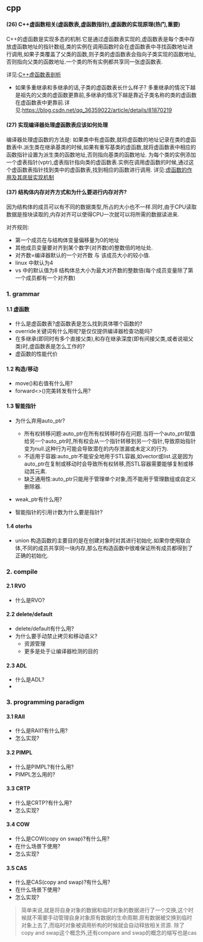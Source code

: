 ## cpp
#### (26) C++虚函数相关(虚函数表,虚函数指针),虚函数的实现原理(热门,重要)
C++的虚函数是实现多态的机制.它是通过虚函数表实现的,虚函数表是每个类中存放虚函数地址的指针数组,类的实例在调用函数时会在虚函数表中寻找函数地址进行调用,如果子类覆盖了父类的函数,则子类的虚函数表会指向子类实现的函数地址,否则指向父类的函数地址.一个类的所有实例都共享同一张虚函数表.

详见:[C++虚函数表剖析](https://blog.csdn.net/lihao21/article/details/50688337)

* 如果多重继承和多继承的话,子类的虚函数表长什么样子?
多重继承的情况下越是祖先的父类的虚函数更靠前,多继承的情况下越是靠近子类名称的类的虚函数在虚函数表中更靠前.详见:https://blog.csdn.net/qq_36359022/article/details/81870219

#### (27) 实现编译器处理虚函数表应该如何处理
编译器处理虚函数的方法是:
如果类中有虚函数,就将虚函数的地址记录在类的虚函数表中.派生类在继承基类的时候,如果有重写基类的虚函数,就将虚函数表中相应的函数指针设置为派生类的函数地址,否则指向基类的函数地址.
为每个类的实例添加一个虚表指针(vptr),虚表指针指向类的虚函数表.实例在调用虚函数的时候,通过这个虚函数表指针找到类中的虚函数表,找到相应的函数进行调用.
详见:[虚函数的作用及其底层实现机制](https://blog.csdn.net/iFuMI/article/details/51088091)

#### (37) 结构体内存对齐方式和为什么要进行内存对齐?
因为结构体的成员可以有不同的数据类型,所占的大小也不一样.同时,由于CPU读取数据是按块读取的,内存对齐可以使得CPU一次就可以将所需的数据读进来.

对齐规则:
* 第一个成员在与结构体变量偏移量为0的地址
* 其他成员变量要对齐到某个数字(对齐数)的整数倍的地址处.
* 对齐数=编译器默认的一个对齐数 与 该成员大小的较小值.
* linux 中默认为4
* vs 中的默认值为8
结构体总大小为最大对齐数的整数倍(每个成员变量除了第一个成员都有一个对齐数)


### 1. grammar
#### 1.1 虚函数
* 什么是虚函数表?虚函数表是怎么找到具体哪个函数的?
* override关键词有什么用呢?是仅仅提供编译器检查功能吗?
* 在多继承(即同时有多个直接父类),和存在继承深度(即有间接父类,或者说祖父类)时,虚函数表是怎么工作的?
* 虚函数的性能代价


#### 1.2 构造/移动
* move()和右值有什么用?
* forward<>()完美转发有什么用?

#### 1.3 智能指针
  * 为什么弃用auto_ptr?
    * 所有权转移问题:auto_ptr在所有权转移时存在问题.当将一个auto_ptr赋值给另一个auto_ptr时,所有权会从一个指针转移到另一个指针,导致原始指针变为null.这种行为可能会导致潜在的内存泄漏或未定义的行为.
    * 不适用于容器:auto_ptr不能安全地用于STL容器,如vector或list.这是因为auto_ptr在复制或移动时会导致所有权转移,而STL容器需要能够复制或移动其元素.
    * 缺乏通用性:auto_ptr只能用于管理单个对象,而不能用于管理数组或自定义删除器.

  * weak_ptr有什么用?
  
  * 智能指针的引用计数为什么要是指针?


#### 1.4 oterhs
* union
  构造函数的主要目的是在创建对象时对其进行初始化.如果你使用联合体,不同的成员共享同一块内存,那么在构造函数中很难保证所有成员都得到了正确的初始化.

### 2. compile
#### 2.1 RVO
* 什么是RVO?
#### 2.2 delete/default
* delete/default有什么用?
* 为什么要手动禁止拷贝和移动语义?
  * 资源管理
  * 更多是处于让编译器检测的目的
#### 2.3 ADL
* 什么是ADL?
* 

### 3. programming paradigm
#### 3.1 RAII
* 什么是RAII?有什么用?
* 怎么实现?
#### 3.2 PIMPL
* 什么是PIMPL?有什么用?
* PIMPL怎么用的?
#### 3.3 CRTP
* 什么是CRTP?有什么用?
* 怎么实现?
#### 3.4 COW
* 什么是COW(copy on swap)?有什么用?
* 在什么场景下使用?
* 怎么实现?
#### 3.5 CAS
* 什么是CAS(copy and swap)?有什么用?
* 在什么场景下使用?
* 怎么实现?
> 简单来说,就是将自身对象的数据和临时对象的数据进行了一个交换,这个时候就不需要手动管理自身对象原有数据的生命周期.原有数据被交换到临时对象上去了,而临时对象被调用析构的时候就会自动释放相关资源.
> 除了copy and swap这个概念外,还有compare and swap的概念的缩写也是cas

